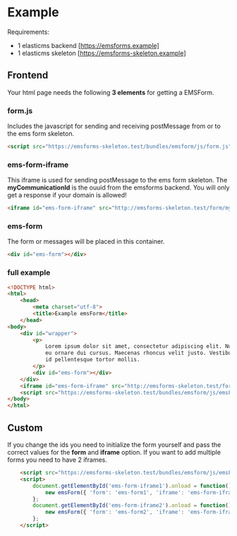 # Example
Requirements:
- 1 elasticms backend [https://emsforms.example]
- 1 elasticms skeleton [https://emsforms-skeleton.example]

## Frontend
Your html page needs the following **3 elements** for getting a EMSForm.

### form.js
Includes the javascript for sending and receiving postMessage from or to the ems form skeleton.
```html
<script src="https://emsforms-skeleton.test/bundles/emsform/js/form.js"></script>
```

### ems-form-iframe
This iframe is used for sending postMessage to the ems form skeleton. 
The **myCommunicationId** is the ouuid from the emsforms backend. 
You will only get a response if your domain is allowed!

```html
<iframe id="ems-form-iframe" src="http://emsforms-skeleton.test/form/myCommunicationId"></iframe>
```

### ems-form
The form or messages will be placed in this container.
```html
<div id="ems-form"></div>
```

### full example

```html
<!DOCTYPE html>
<html>
    <head>
        <meta charset="utf-8">
        <title>Example emsForm</title>
    </head>
<body>
    <div id="wrapper">
        <p>
            Lorem ipsum dolor sit amet, consectetur adipiscing elit. Nulla posuere velit quis elit rutrum,
            eu ornare dui cursus. Maecenas rhoncus velit justo. Vestibulum eleifend nunc ut lorem malesuada,
            id pellentesque tortor mollis.
        </p>
        <div id="ems-form"></div>
    </div>
    <iframe id="ems-form-iframe" src="http://emsforms-skeleton.test/form/myCommunicationId"></iframe>
    <script src="https://emsforms-skeleton.test/bundles/emsform/js/emsForm.js"></script>
</body>
</html>
```

## Custom

If you change the ids you need to initialize the form yourself 
and pass the correct values for the **form** and **iframe** option.
If you want to add multiple forms you need to have 2 iframes.

```html
    <script src="https://emsforms-skeleton.test/bundles/emsform/js/emsForm.js"></script>
    <script>
        document.getElementById('ems-form-iframe1').onload = function() {
            new emsForm({ 'form': 'ems-form1', 'iframe': 'ems-form-iframe1'}).init(); 
        };
        document.getElementById('ems-form-iframe2').onload = function() {
            new emsForm({ 'form': 'ems-form2', 'iframe': 'ems-form-iframe2'}).init(); 
        };
    </script>
 ```







